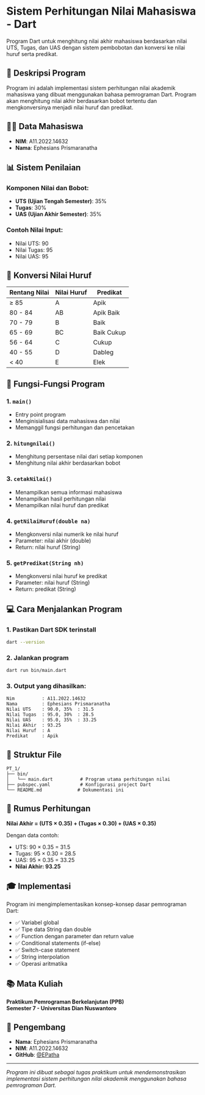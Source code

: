 # Sistem Perhitungan Nilai Mahasiswa - Dart

Program Dart untuk menghitung nilai akhir mahasiswa berdasarkan nilai UTS, Tugas, dan UAS dengan sistem pembobotan dan konversi ke nilai huruf serta predikat.

## 📝 Deskripsi Program

Program ini adalah implementasi sistem perhitungan nilai akademik mahasiswa yang dibuat menggunakan bahasa pemrograman Dart. Program akan menghitung nilai akhir berdasarkan bobot tertentu dan mengkonversinya menjadi nilai huruf dan predikat.

## 👨‍🎓 Data Mahasiswa

- **NIM**: A11.2022.14632
- **Nama**: Ephesians Prismaranatha

## 📊 Sistem Penilaian

### Komponen Nilai dan Bobot:
- **UTS (Ujian Tengah Semester)**: 35%
- **Tugas**: 30%  
- **UAS (Ujian Akhir Semester)**: 35%

### Contoh Nilai Input:
- Nilai UTS: 90
- Nilai Tugas: 95
- Nilai UAS: 95

## 🎯 Konversi Nilai Huruf

| Rentang Nilai | Nilai Huruf | Predikat |
|---------------|-------------|----------|
| ≥ 85          | A           | Apik |
| 80 - 84       | AB          | Apik Baik |
| 70 - 79       | B           | Baik |
| 65 - 69       | BC          | Baik Cukup |
| 56 - 64       | C           | Cukup |
| 40 - 55       | D           | Dableg |
| < 40          | E           | Elek |

## 🔧 Fungsi-Fungsi Program

### 1. `main()`
- Entry point program
- Menginisialisasi data mahasiswa dan nilai
- Memanggil fungsi perhitungan dan pencetakan

### 2. `hitungnilai()`
- Menghitung persentase nilai dari setiap komponen
- Menghitung nilai akhir berdasarkan bobot

### 3. `cetakNilai()`
- Menampilkan semua informasi mahasiswa
- Menampilkan hasil perhitungan nilai
- Menampilkan nilai huruf dan predikat

### 4. `getNilaiHuruf(double na)`
- Mengkonversi nilai numerik ke nilai huruf
- Parameter: nilai akhir (double)
- Return: nilai huruf (String)

### 5. `getPredikat(String nh)`
- Mengkonversi nilai huruf ke predikat
- Parameter: nilai huruf (String)
- Return: predikat (String)

## 💻 Cara Menjalankan Program

### 1. Pastikan Dart SDK terinstall
```bash
dart --version
```

### 2. Jalankan program
```bash
dart run bin/main.dart
```

### 3. Output yang dihasilkan:
```
Nim          : A11.2022.14632
Nama         : Ephesians Prismaranatha
Nilai UTS    : 90.0, 35%  : 31.5
Nilai Tugas  : 95.0, 30%  : 28.5
Nilai UAS    : 95.0, 35%  : 33.25
Nilai Akhir  : 93.25
Nilai Huruf  : A
Predikat     : Apik
```

## 📁 Struktur File

```
PT_1/
├── bin/
│   └── main.dart          # Program utama perhitungan nilai
├── pubspec.yaml           # Konfigurasi project Dart
└── README.md             # Dokumentasi ini
```

## 🧮 Rumus Perhitungan

**Nilai Akhir = (UTS × 0.35) + (Tugas × 0.30) + (UAS × 0.35)**

Dengan data contoh:
- UTS: 90 × 0.35 = 31.5
- Tugas: 95 × 0.30 = 28.5  
- UAS: 95 × 0.35 = 33.25
- **Nilai Akhir: 93.25**

## 🎓 Implementasi

Program ini mengimplementasikan konsep-konsep dasar pemrograman Dart:
- ✅ Variabel global
- ✅ Tipe data String dan double
- ✅ Function dengan parameter dan return value
- ✅ Conditional statements (if-else)
- ✅ Switch-case statement
- ✅ String interpolation
- ✅ Operasi aritmatika

## 📚 Mata Kuliah

**Praktikum Pemrograman Berkelanjutan (PPB)**  
**Semester 7 - Universitas Dian Nuswantoro**

## 👤 Pengembang

- **Nama**: Ephesians Prismaranatha
- **NIM**: A11.2022.14632
- **GitHub**: [@EPatha](https://github.com/EPatha)

---

*Program ini dibuat sebagai tugas praktikum untuk mendemonstrasikan implementasi sistem perhitungan nilai akademik menggunakan bahasa pemrograman Dart.*